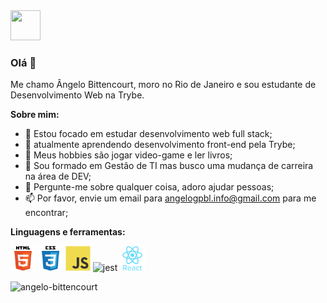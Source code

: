 <a href="https://www.linkedin.com/in/angelobittencourt/" target="blank">
    <img src="https://i.ibb.co/Kx2GSrT/linkedin.png" width="48px" height="48px">
</a>

### Olá 👋
Me chamo Ângelo Bittencourt, moro no Rio de Janeiro e sou estudante de Desenvolvimento Web na Trybe.

**Sobre mim:** 

- 🔭 Estou focado em estudar desenvolvimento web full stack;
- 🌱 atualmente aprendendo desenvolvimento front-end pela Trybe;
- 🤔 Meus hobbies são jogar video-game e ler livros;
- 💼 Sou formado em Gestão de TI mas busco uma mudança de carreira na área de DEV;
- 💬 Pergunte-me sobre qualquer coisa, adoro ajudar pessoas;
- 📫 Por favor, envie um email para angelogpbl.info@gmail.com para me encontrar;

**Linguagens e ferramentas:** 

<p align="left">
  <img src="https://raw.githubusercontent.com/devicons/devicon/master/icons/html5/html5-original-wordmark.svg" alt="html5" width="40" height="40"/> 
  <img src="https://raw.githubusercontent.com/devicons/devicon/master/icons/css3/css3-original-wordmark.svg" alt="css3" width="40" height="40"/> 
  <img src="https://raw.githubusercontent.com/devicons/devicon/master/icons/javascript/javascript-original.svg" alt="javascript" width="40" height="40"/> 
  <img src="https://www.learnstorybook.com/intro-to-storybook/logo-jest.png" alt="jest" width="40" height="40" />
  <img src="https://raw.githubusercontent.com/devicons/devicon/master/icons/react/react-original-wordmark.svg" alt="react" width="40" height="40"/> 
</p>

<p>
    <img align="left" src="https://github-readme-stats.vercel.app/api?username=AngeloBittencourt" alt="angelo-bittencourt" />
</p>

<p>

</p>

